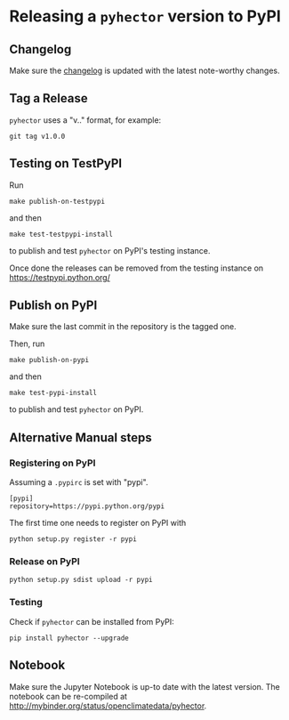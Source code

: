 # Releasing a `pyhector` version to PyPI

## Changelog

Make sure the [changelog](CHANGELOG.md) is updated with the latest note-worthy
changes.

## Tag a Release

`pyhector` uses a "v<major>.<minor>.<patch>" format, for example:

    git tag v1.0.0

## Testing on TestPyPI

Run

    make publish-on-testpypi

and then

    make test-testpypi-install

to publish and test `pyhector` on PyPI's testing instance.

Once done the releases can be removed from the testing instance on
https://testpypi.python.org/

## Publish on PyPI

Make sure the last commit in the repository is the tagged one.

Then, run

    make publish-on-pypi

and then

    make test-pypi-install

to publish and test `pyhector` on PyPI.

## Alternative Manual steps

### Registering on PyPI

Assuming a `.pypirc` is set with "pypi".

    [pypi]
    repository=https://pypi.python.org/pypi

The first time one needs to register on PyPI with

    python setup.py register -r pypi

### Release on PyPI

    python setup.py sdist upload -r pypi

### Testing

Check if `pyhector` can be installed from PyPI:

    pip install pyhector --upgrade

## Notebook

Make sure the Jupyter Notebook is up-to date with the latest version. The
notebook can be re-compiled at
<http://mybinder.org/status/openclimatedata/pyhector>.

